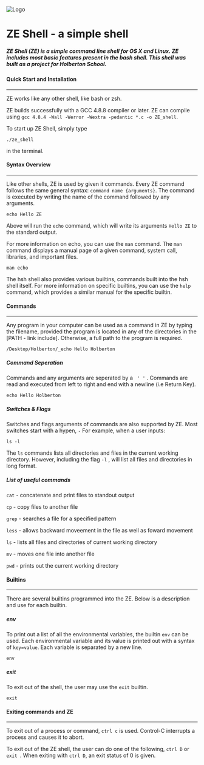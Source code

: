 ![Logo](https://pbs.twimg.com/media/C93xIaaUwAAAM99?format=jpg&name=small)

 # ZE Shell - a simple shell

##### ZE Shell (ZE) is a simple command line shell for OS X and Linux. ZE includes most basic features present in the bash shell. This shell was built as a project for Holberton School.

#### Quick Start and Installation

------

ZE works like any other shell, like bash or zsh.

ZE builds successfully with a GCC 4.8.8 compiler or later. ZE can compile using `gcc 4.8.4 -Wall -Werror -Wextra -pedantic *.c -o ZE_shell`.

To start up ZE Shell, simply type
```
./ze_shell
```
in the terminal.

#### Syntax Overview

------

Like other shells, ZE is used by given it commands. Every ZE command follows the same general syntax: `command name {arguments}`. The command is executed by writing the name of the command followed by any arguments.

```
echo Hello ZE
```

Above will run the `echo` command, which will write its arguments `Hello ZE` to  the standard output.

For more information on echo, you can use the `man` command. The `man` command displays a manual page of a given command, system call, libraries, and important files.

```
man echo
```

The hsh shell also provides various builtins, commands built into the hsh shell itself. For more information on specific builtins, you can use the `help` command, which provides a similar manual for the specific builtin.


#### Commands

------

Any program in your computer can be used as a command in ZE by typing the filename, provided the program is located in any of the directories in the [PATH - link include]. Otherwise, a full path to the program is required.

```
/Desktop/Holberton/_echo Hello Holberton
```

##### Command Seperation

Commands and any arguments are seperated by a ` ' '` . Commands are read and executed from left to right and end with a newline (i.e Return Key).

```
echo Hello Holberton
```
##### Switches & Flags

Switches and flags arguments of commands are also supported by ZE. Most switches start with a hypen, `-`  For example, when a user inputs:

```
ls -l
```

The `ls` commands lists all directories and files in the current working directory. However, including the flag `-l` , will list all files and directories in long format.

##### List of useful commands

`cat` - concatenate and print files to standout output

`cp` - copy files to another file

`grep` - searches a file for a specified pattern

`less` - allows backward moveement in the file as well as foward movement

`ls` - lists all files and directories of current working directory

`mv` - moves one file into another file

`pwd` - prints out the current working directory

#### Builtins

------

There are several builtins programmed into the ZE. Below is a description and use for each builtin.

##### env

To print out a list of all the environmental variables, the builtin `env` can be used. Each environmental variable and its value is printed out with a syntax of `key=value`. Each variable is separated by a new line.
```
env
```
##### exit

To exit out of the shell, the user may use the `exit` builtin.

```
exit
```

#### Exiting commands and ZE

------

To exit out of a process or command, `ctrl c` is used. Control-C interrupts a process and causes it to abort.

To exit out of the ZE shell, the user can do one of the following, `ctrl D` or `exit `. When exiting with `ctrl D`, an exit status of 0 is given.
